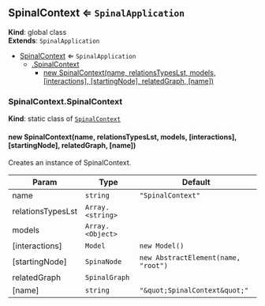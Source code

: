<a name="SpinalContext"></a>

## SpinalContext ⇐ <code>SpinalApplication</code>
**Kind**: global class  
**Extends**: <code>SpinalApplication</code>  

* [SpinalContext](#SpinalContext) ⇐ <code>SpinalApplication</code>
    * [.SpinalContext](#SpinalContext.SpinalContext)
        * [new SpinalContext(name, relationsTypesLst, models, [interactions], [startingNode], relatedGraph, [name])](#new_SpinalContext.SpinalContext_new)

<a name="SpinalContext.SpinalContext"></a>

### SpinalContext.SpinalContext
**Kind**: static class of [<code>SpinalContext</code>](#SpinalContext)  
<a name="new_SpinalContext.SpinalContext_new"></a>

#### new SpinalContext(name, relationsTypesLst, models, [interactions], [startingNode], relatedGraph, [name])
Creates an instance of SpinalContext.


| Param | Type | Default |
| --- | --- | --- |
| name | <code>string</code> | <code>&quot;SpinalContext&quot;</code> | 
| relationsTypesLst | <code>Array.&lt;string&gt;</code> |  | 
| models | <code>Array.&lt;Object&gt;</code> |  | 
| [interactions] | <code>Model</code> | <code>new Model()</code> | 
| [startingNode] | <code>SpinaNode</code> | <code>new AbstractElement(name, &quot;root&quot;)</code> | 
| relatedGraph | <code>SpinalGraph</code> |  | 
| [name] | <code>string</code> | <code>&quot;\&quot;SpinalContext\&quot;&quot;</code> | 

